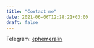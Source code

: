 ```yaml
---
title: "Contact me"
date: 2021-06-06T12:28:21+03:00
draft: false
---
```


Telegram: [ephemeralin](https://t.me/ephemeralin)
